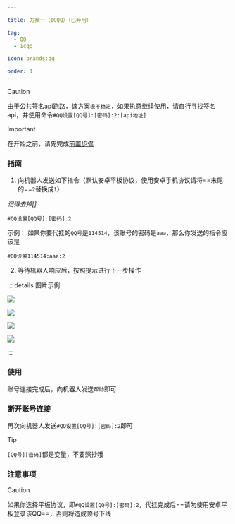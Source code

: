 ```yaml
---

title: 方案一（ICQQ）（已弃用）

tag: 
  - QQ
  - icqq

icon: brands:qq

order: 1
---
```


> [!caution]
> 由于公共签名api跑路，该方案`极不稳定`，如果执意继续使用，请自行寻找签名api，并使用命令`#QQ设置[QQ号]:[密码]:2:[api地址]`

> [!important]
> 在开始之前，请先完成[前置步骤](../first)

### 指南

1. 向机器人发送如下指令（默认安卓平板协议，使用安卓手机协议请将==末尾的==`2`替换成`1`）

*记得去掉[]*
```
#QQ设置[QQ号]:[密码]:2
```

示例：
如果你要代挂的`QQ号`是`114514`，该账号的密码是`aaa`，那么你发送的指令应该是
```
#QQ设置114514:aaa:2
```

2. 等待机器人响应后，按照提示进行下一步操作

::: details 图片示例

![](/assets/image/qq_sjdosahd.png)

![](/assets/image/qq20250524-071408.png)

![](/assets/image/qq20250524-071547.png)

![](/assets/image/e8214397-f7ba-4a0b-8b67-58a927cdb91b.png)

:::

### 使用

账号连接完成后，向机器人发送`帮助`即可

### 断开账号连接

再次向机器人发送`#QQ设置[QQ号]:[密码]:2`即可

> [!tip]
> `[QQ号][密码]`都是变量，不要照抄哦

### 注意事项

> [!caution]
> 如果你选择平板协议，即`#QQ设置[QQ号]:[密码]:2`，代挂完成后==请勿使用安卓平板登录该QQ==，否则将造成顶号下线